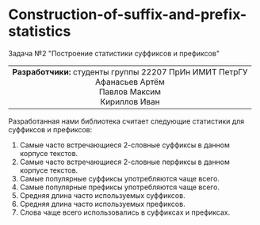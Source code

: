 # Construction-of-suffix-and-prefix-statistics
Задача №2 "Построение статистики суффиксов и префиксов"  
  
<table style="border-collapse: collapse; border: none;">
  <tr style="border: none;">
    <td style="border: none;"><b>Разработчики:</b> студенты группы 22207 ПрИн ИМИТ ПетрГУ <br>
                             <center> Афанасьев Артём <br>
                                        Павлов Максим <br>
                                        Кириллов Иван </center>
    </td>
  </tr>
</table>
  Разработанная нами библиотека считает следующие статистики для суффиксов и префиксов:<br>
      <ol>
              <li> Cамые часто встречающиеся 2-словные суффиксы в данном корпусе текстов.</li>
              <li> Cамые часто встречающиеся 2-словные перфиксы в данном корпусе текстов.</li>
              <li> Cамые популярные суффиксы употребляются чаще всего.</li>
              <li> Cамые популярные префиксы употребляются чаще всего.</li>
              <li> Cредняя длина часто используемых суффиксов.</li>
              <li> Cредняя длина часто используемых префиксов.</li>
              <li> Cлова чаще всего использовались в суффиксах и префиксах.</li>
      </ol>

